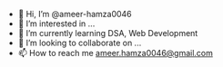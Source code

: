 - 👋 Hi, I’m @ameer-hamza0046
- 👀 I’m interested in ...
- 🌱 I’m currently learning DSA, Web Development
- 💞️ I’m looking to collaborate on ...
- 📫 How to reach me ameer.hamza0046@gmail.com

<!---
ameer-hamza0046/ameer-hamza0046 is a ✨ special ✨ repository because its `README.md` (this file) appears on your GitHub profile.
You can click the Preview link to take a look at your changes.
--->
